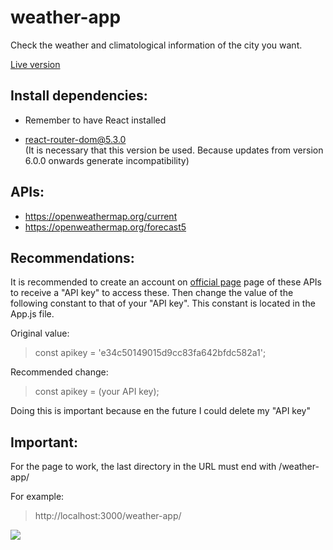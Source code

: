 # weather-app

Check the weather and climatological information of the city you want.

[Live version](https://nicolaslynch.github.io/weather-app/)




## Install dependencies:

- Remember to have React installed

- react-router-dom@5.3.0  
(It is necessary that this version be used. Because updates from version 6.0.0 onwards generate incompatibility)





## APIs:

- https://openweathermap.org/current
- https://openweathermap.org/forecast5




## Recommendations:

It is recommended to create an account on [official page](https://openweathermap.org/) page of these APIs to receive a "API key" to access these. 
Then change the value of the following constant to that of your "API key". This constant is located in the App.js file.

Original value:
> const apikey = 'e34c50149015d9cc83fa642bfdc582a1';


Recommended change:
> const apikey = (your API key);

Doing this is important because en the future I could delete my "API key"



## Important:


For the page to work, the last directory in the URL must end with /weather-app/

For example: 
> http://localhost:3000/weather-app/





![](https://nicolaslynch.github.io/portfolio/assets/images/weather-desktop.jpg)






